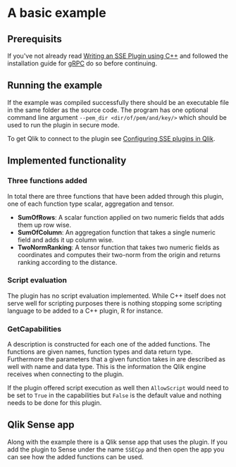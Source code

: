 # A basic example

## Prerequisits
If you've not already read [Writing an SSE Plugin using C++](../README.md) and followed the installation guide for [gRPC](http://www.grpc.io/docs/quickstart/cpp.html) do so before continuing.

## Running the example

If the example was compiled successfully there should be an executable file in the same folder as the source code. The program has one optional command line argument `--pem_dir <dir/of/pem/and/key/>` which should be used to run the plugin in secure mode.

To get Qlik to connect to the plugin see [Configuring SSE plugins in Qlik](../../../docs/configuration.md).

## Implemented functionality

### Three functions added

In total there are three functions that have been added through this plugin, one of each function type scalar, aggregation and tensor.

* __SumOfRows__: A scalar function applied on two numeric fields that adds them up row wise.
* __SumOfColumn__: An aggregation function that takes a single numeric field and adds it up column wise.
* __TwoNormRanking__: A tensor function that takes two numeric fields as coordinates and computes their two-norm from the origin and returns ranking according to the distance.

### Script evaluation

The plugin has no script evaluation implemented. While C++ itself does not serve well for scripting purposes there is nothing stopping some scripting language to be added to a C++ plugin, R for instance.

### GetCapabilities

A description is constructed for each one of the added functions. The functions are given names, function types and data return type. Furthermore the parameters that a given function takes in are described as well with name and data type. This is the information the Qlik engine receives when connecting to the plugin.

If the plugin offered script execution as well then `AllowScript` would need to be set to `True` in the capabilities but `False` is the default value and nothing needs to be done for this plugin.

## Qlik Sense app

Along with the example there is a Qlik sense app that uses the plugin. If you add the plugin to Sense under the name `SSECpp` and then open the app you can see how the added functions can be used.
